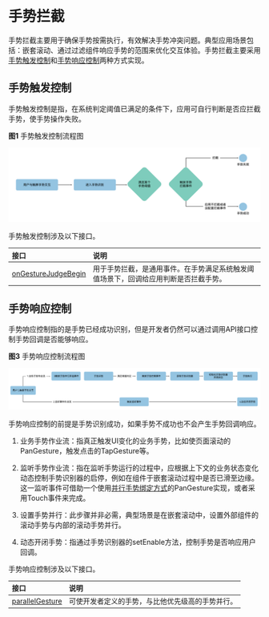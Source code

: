 # 手势拦截

手势拦截主要用于确保手势按需执行，有效解决手势冲突问题。典型应用场景包括：嵌套滚动、通过过滤组件响应手势的范围来优化交互体验。手势拦截主要采用[手势触发控制](#手势触发控制)和[手势响应控制](#手势响应控制)两种方式实现。

## 手势触发控制

手势触发控制是指，在系统判定阈值已满足的条件下，应用可自行判断是否应拦截手势，使手势操作失败。

**图1** 手势触发控制流程图

![gesture_interception](./figures/gesture_interception1.png)

手势触发控制涉及以下接口。

|**接口**|**说明**|
|:---|:---|
| [onGestureJudgeBegin](../../../API_Reference/source_zh_cn/arkui-cj/cj-universal-gesture-judge.md#func-ongesturejudgebegingestureinfo-basegestureevent---gesturejudgeresult) | 用于手势拦截，是通用事件。在手势满足系统触发阈值场景下，回调给应用判断是否拦截手势。 |

## 手势响应控制

手势响应控制指的是手势已经成功识别，但是开发者仍然可以通过调用API接口控制手势回调是否能够响应。

**图3** 手势响应控制流程图

![gesture_interception](./figures/gesture_interception3.png)

手势响应控制的前提是手势识别成功，如果手势不成功也不会产生手势回调响应。

1. 业务手势作业流：指真正触发UI变化的业务手势，比如使页面滚动的PanGesture，触发点击的TapGesture等。

2. 监听手势作业流：指在监听手势运行的过程中，应根据上下文的业务状态变化动态控制手势识别器的启停，例如在组件于嵌套滚动过程中是否已滑至边缘。这一监听事件可借助一个使用[并行手势绑定方式](./cj-gesture-events-binding.md#parallelgesture并行手势绑定方法)的PanGesture实现，或者采用Touch事件来完成。

3. 设置手势并行：此步骤并非必需，典型场景是在嵌套滚动中，设置外部组件的滚动手势与内部的滚动手势并行。

4. 动态开闭手势：指通过手势识别器的setEnable方法，控制手势是否响应用户回调。

手势响应控制涉及以下接口。

|**接口**|**说明**|
|:---|:---|
| [parallelGesture](../../../API_Reference/source_zh_cn/arkui-cj/cj-universal-gesture-bind.md#func-parallelgesturegesturetype-gesturemask) | 可使开发者定义的手势，与比他优先级高的手势并行。 |
